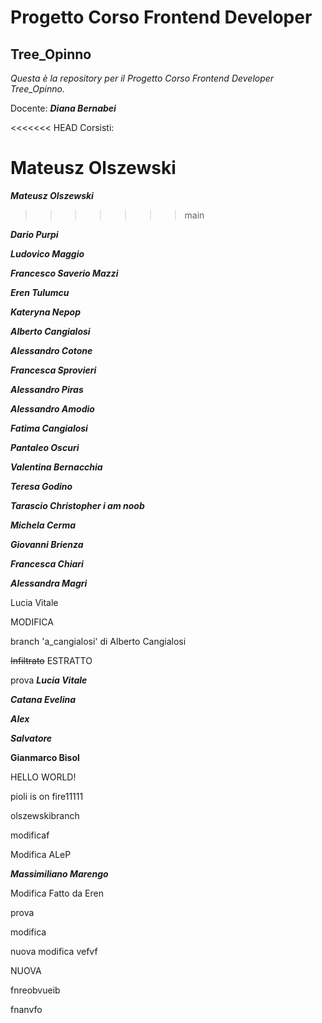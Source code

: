# Progetto Corso Frontend Developer

## Tree_Opinno

_Questa è la repository per il Progetto Corso Frontend Developer Tree_Opinno._

Docente: **_Diana Bernabei_**

<<<<<<< HEAD
Corsisti:

Mateusz Olszewski
=======
**_Mateusz Olszewski_**
>>>>>>> main

**_Dario Purpi_**

**_Ludovico Maggio_**

**_Francesco Saverio Mazzi_**

**_Eren Tulumcu_**

**_Kateryna Nepop_**

**_Alberto Cangialosi_**

**_Alessandro Cotone_**

**_Francesca Sprovieri_**

**_Alessandro Piras_**

**_Alessandro Amodio_**

**_Fatima Cangialosi_**

**_Pantaleo Oscuri_**

**_Valentina Bernacchia_**

**_Teresa Godino_**

**_Tarascio Christopher i am noob_**

**_Michela Cerma_**

**_Giovanni Brienza_**

**_Francesca Chiari_**

**_Alessandra Magri_**

Lucia Vitale

MODIFICA

branch 'a_cangialosi' di Alberto Cangialosi

~~Infiltrato~~ ESTRATTO

prova
**_Lucia Vitale_**

**_Catana Evelina_**

**_Alex_**

**_Salvatore_**

**Gianmarco Bisol**


HELLO WORLD!



pioli is on fire11111


olszewskibranch

modificaf

Modifica ALeP

**_Massimiliano Marengo_**

Modifica Fatto da Eren 

prova

modifica

nuova modifica
vefvf

NUOVA

fnreobvueib

fnanvfo